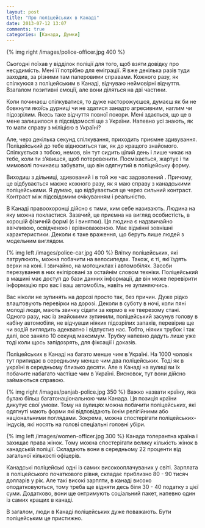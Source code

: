 ```yaml
---
layout: post
title: "Про поліцейських в Канаді"
date: 2013-07-12 13:07
comments: true
categories: [Канада, Думки]
---
```



{% img right /images/police-officer.jpg 400 %}

Сьогодні поїхав у відділок поліції для того, щоб взяти довідку про несудимість. Мені її потрібно для eміграції. Я вже декілька разів туди заходив, за різними там паперовими справами. Кожного разу, як спілкуюся з поліцейським в Канаді, відчуваю неймовірні відчуття. Взагалом позитивні ємоції, але вони діляться на дві частини.

<!-- more -->

 Коли починаєш спілкуватися, то дуже насторожуєшся, думаєш як би не бовкнути якоїсь дурниці чи не здатися занадто агресивним, наглим чи підозрілим. Якесь таке відчуття повної покори. Мені здається, що це в мене залишилося в підсвідомості ще з України. Напевно усі знають, як то мати справу з міліцією в Україні?

 Але, черз декілька секунд спілкування, приходить приємне здивування. Поліцейський до тебе відноситься так, як до кращого знайомого. Спілкується з тобою, немов, він тут сидить цілий день і лише чикає на тебе, коли ти з’явишся, щоб потеревенити. Посміхається, жартує і ти мимоволі починаєш забувати, що він одягнутий в поліцейську форму. 

 Виходиш з дільниці, здивований і в той же час задоволений . Причому, це відбувається маєже кожного разу, як я маю справу з канадськими поліцейськими.  Я думаю, що відбувається це через сильний контраст. Контраст між підсвідомим очікуванням і реальністю. 

 В Канаді правоохоронці дійсно є тими, ким себе називають. Людина на яку можна покластися. Зазвчий, це приємна на вигляд особистість, в хорошій фізичній формі (є і винятки). Ця людина є надзвичайно ввічливою,  освідченою і врівноваженою. Має відмінні зовнішні характеристики. Деколи є таке враження, що беруть лише людей з модельним виглядом.

{% img left /images/police-car.jpg 400 %}
 Влітку поліцейських, які патрулюють,  можна побачити на велосипедах. Також, є ті, які їздять верхи на коні. І звичайно, на мотоциклах і автомобілях. Засоби перезування в них eкіпіровані за остайнім словом техніки. Поліцейський в машині має доступ до бази данних інформації, де він може перевірити інформацію про ваc і ваш автомобіль, навіть не зупиняючись.

 Вас ніколи не зупинять на дорозі просто так, без причин. Дуже рідко влаштовують перевірки на дорозі. Деколи в суботу в ночі, коли пяні молоді люди, мають звичку сідати за кермо в не тверезому стані. Одного разу, нас із знайомими зупинили, поліцейський засунув голову в кабіну автомобіля, не відчувши ніяких підозрілих запахів, перевірив ще чи водій виглядить адекватно і відпустив нас. Тобто, ніяких трубок і так далі, все заняло 10 секунд максимум. Трубку напевно дадуть лише уже тоді коли щось запідозрять, для фіксації і доказів.

 Поліцейських в Канаді на багато менше чим в Україні. На 1000 чоловік тут припидає в середньому менше чим два поліцейських. Тоді як в україні в середньому близько десяти.
 Але в Канаді на вулиці ви їх побачите набагато частіше чим в Україні. Висновок, тут вони дійсно займаються справою.


 {% img right  /images/panjab-police.jpg 350 %}
 Важко назвати країну, яка булаю більш багатонаціональною чим Канада. Ця позиція країни дикутує свої умови. Тому на вулицях можна побачити поліцейських, які одягнуті мають форми які відповідають їхнім релігійними або національними поглядами. Зокрема, можна спостерігати поліцейських-індусів, які носять на голові спеціальні головні убіри.  

 {% img left /images/women-officer.jpg 300 %}
 Канада толерантна країна і захищає права жінок. Тому можна спостерігати велику кількість жінок в канадській поліції. Складають вони в середньому 22 проценти від загальної кількості офіцерів. 

 Канадські поліцейські одні із самих високооплачуваних у світі. Зарплата в поліцейського початкового рівня, складає приблизно 80 - 90 тисяч долларів у рік. Але такі високі зарплти, в канаді високо оподатковуються, тому треба ще відняти десь біля 30 - 40 податку з цієї суми. Додатково, вони ще онтримують соціальний пакет, напевно один із самих кращих в канаді. 

 В загалом, люди в Канаді поліцейських дуже поважають. Бути поліцейським це пристижно.



